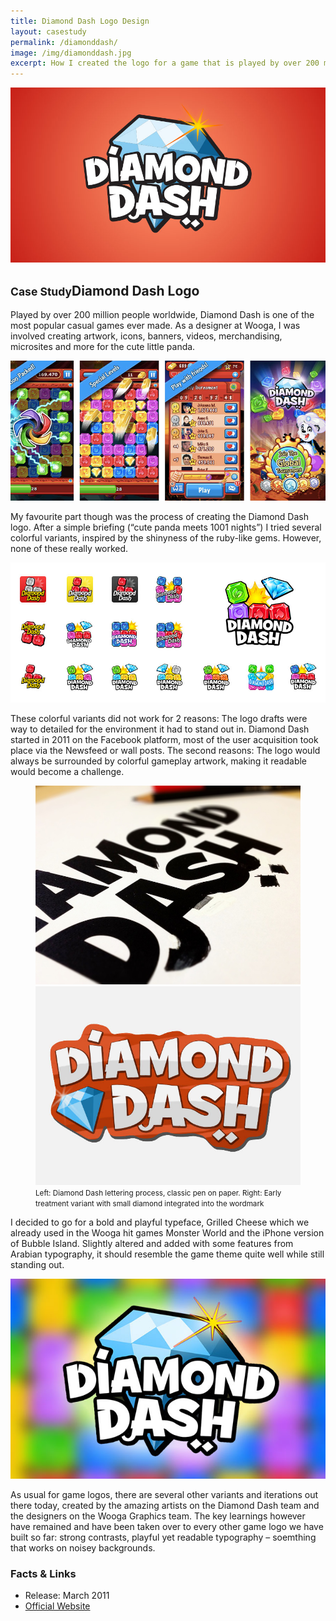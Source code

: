 ```yaml
---
title: Diamond Dash Logo Design
layout: casestudy
permalink: /diamonddash/
image: /img/diamonddash.jpg
excerpt: How I created the logo for a game that is played by over 200 million people worldwide.
---
```

<section class="block">
  <img src="/img/diamonddash/diamonddash-header.jpg">
</section>

<section>
  <div class="inner">
    <h1><small>Case Study</small>Diamond Dash Logo</h1>
    <p>Played by over 200 million people worldwide, Diamond Dash is one of the most popular casual games ever made. As a designer at Wooga, I was involved creating artwork, icons, banners, videos, merchandising, microsites and more for the cute little panda.</p>
  </div>
  <img src="/img/diamonddash/screenshots.jpg">
  <div class="inner">
    <p>My favourite part though was the process of creating the Diamond Dash logo. After a simple briefing (&ldquo;cute panda meets 1001 nights&rdquo;) I tried several colorful variants, inspired by the shinyness of the ruby-like gems. However, none of these really worked.</p>
  </div>
  <img src="/img/diamonddash/icons-overview.jpg">
  <div class="inner">
    <p>These colorful variants did not work for 2 reasons: The logo drafts were way to detailed for the environment it had to stand out in. Diamond Dash started in 2011 on the Facebook platform, most of the user acquisition took place via the Newsfeed or wall posts. The second reasons: The logo would always be surrounded by colorful gameplay artwork, making it readable would become a challenge.</p>
  </div>
	<figure>
	  <div class="inner grid">
	    <div class="col">
	      <img src="/img/diamonddash/sketch.jpg">
	    </div>
	    <div class="col">
	      <img src="/img/diamonddash/wooden.jpg">
	    </div>
	  </div>
		<figcaption class="inner">
			<p><small>Left: Diamond Dash lettering process, classic pen on paper. Right: Early treatment variant with small diamond integrated into the wordmark</small></p>
		</figcaption>
	</figure>
	<style>
		figcaption p {
			margin-top: 0;
		}
	</style>
  <div class="inner">
    <p>I decided to go for a bold and playful typeface, Grilled Cheese which we already used in the Wooga hit games Monster World and the iPhone version of Bubble Island. Slightly altered and added with some features from Arabian typography, it should resemble the game theme quite well while still standing out.</p>
  </div>  
  <div class="inner">
    <img src="/img/diamonddash/logo-background.jpg">
  </div>
  <div class="inner">
    <p>As usual for game logos, there are several other variants and iterations out there today, created by the amazing artists on the Diamond Dash team and the designers on the Wooga Graphics team. The key learnings however have remained and have been taken over to every other game logo we have built so far: strong contrasts, playful yet readable typography – soemthing that works on noisey backgrounds.</p>
  </div>
</section>

<section class="facts">
  <div class="inner grid">
    <div class="col">
      <h3>Facts &amp; Links</h3>
    </div>
    <div class="col">
      <ul>
        <li>
          Release: March 2011
        </li>
        <li>
          <a href="http://wooga.com/games/diamonddash/">Official Website</a>
        </li>
      </ul>
    </div>
  </div>
</section>